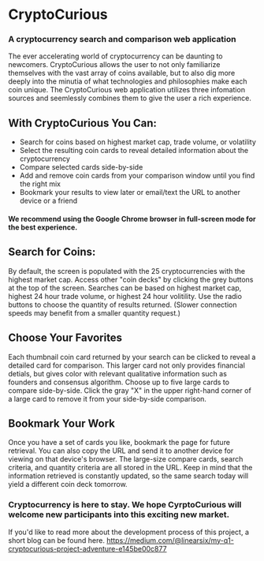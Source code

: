 # CryptoCurious
### A cryptocurrency search and comparison web application
The ever accelerating world of cryptocurrency can be daunting to newcomers. 
CryptoCurious allows the user to not only familiarize themselves with the vast array of coins available, 
but to also dig more deeply into the minutia of what technologies and philosophies make each coin unique.
The CryptoCurious web application utilizes three infomation sources and seemlessly combines them to give the user a rich experience.

## With CryptoCurious You Can:
* Search for coins based on highest market cap, trade volume, or volatility
* Select the resulting coin cards to reveal detailed information about the cryptocurrency
* Compare selected cards side-by-side
* Add and remove coin cards from your comparison window until you find the right mix
* Bookmark your results to view later or email/text the URL to another device or a friend

#### We recommend using the Google Chrome browser in full-screen mode for the best experience.

## Search for Coins:
By default, the screen is populated with the 25 cryptocurrencies with the highest market cap.
Access other "coin decks" by clicking the grey buttons at the top of the screen.
Searches can be based on highest market cap, highest 24 hour trade volume, or highest 24 hour volitility.
Use the radio buttons to choose the quantity of results returned. (Slower connection speeds may benefit from a smaller quantity request.)

## Choose Your Favorites
Each thumbnail coin card returned by your search can be clicked to reveal a detailed card for comparison.
This larger card not only provides financial detials, but gives color with relevant qualitative information such as founders and consensus algorithm.
Choose up to five large cards to compare side-by-side. 
Click the gray "X" in the upper right-hand corner of a large card to remove it from your side-by-side comparison.

## Bookmark Your Work
Once you have a set of cards you like, bookmark the page for future retrieval.
You can also copy the URL and send it to another device for viewing on that device's browser.
The large-size compare cards, search criteria, and quantity criteria are all stored in the URL. 
Keep in mind that the information retrieved is constantly updated, so the same search today will yield a different coin deck tomorrow.

### Cryptocurrency is here to stay. We hope CyrptoCurious will welcome new participants into this exciting new market.

If you'd like to read more about the development process of this project, a short blog can be found here.
https://medium.com/@linearsix/my-q1-cryptocurious-project-adventure-e145be00c877
